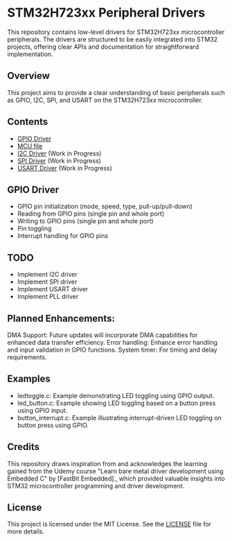 # STM32H723xx Peripheral Drivers

This repository contains low-level drivers for STM32H723xx microcontroller peripherals. The drivers are structured to be easily integrated into STM32 projects, offering clear APIs and documentation for straightforward implementation.

## Overview

This project aims to provide a clear understanding of basic peripherals such as GPIO, I2C, SPI, and USART on the STM32H723xx microcontroller.

## Contents

- [GPIO Driver](./driver/Inc/stm32h723xx_gpio_driver.h)
- [MCU file](./driver/Inc/stm32h723xx.h)
- [I2C Driver](./driver/Inc/stm32h723xx_i2c_driver.h) (Work in Progress)
- [SPI Driver](./driver/Inc/stm32h723xx_spi_driver.h) (Work in Progress)
- [USART Driver](./driver/Inc/stm32h723xx_usart_driver.h) (Work in Progress)

## GPIO Driver

- GPIO pin initialization (mode, speed, type, pull-up/pull-down)
- Reading from GPIO pins (single pin and whole port)
- Writing to GPIO pins (single pin and whole port)
- Pin toggling
- Interrupt handling for GPIO pins

## TODO

- Implement I2C driver
- Implement SPI driver
- Implement USART driver
- Implement PLL driver

## Planned Enhancements:
DMA Support: Future updates will incorporate DMA capabilities for enhanced data transfer efficiency.
Error handling: Enhance error handling and input validation in GPIO functions.
System timer: For timing and delay requirements.

## Examples
- ledtoggle.c: Example demonstrating LED toggling using GPIO output.
- led_button.c: Example showing LED toggling based on a button press using GPIO input.
- button_interrupt.c: Example illustrating interrupt-driven LED toggling on button press using GPIO.

## Credits

This repository draws inspiration from and acknowledges the learning gained from the Udemy course "Learn bare metal driver development using Embedded C" by [FastBit Embedded]., which provided valuable insights into STM32 microcontroller programming and driver development.

## License

This project is licensed under the MIT License. See the [LICENSE](./LICENSE) file for more details.
